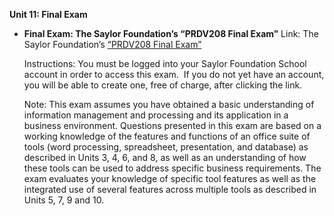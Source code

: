 **Unit 11: Final Exam** <span id="11"></span> 
-   **Final Exam: The Saylor Foundation’s “PRDV208 Final Exam”**
    Link: The Saylor Foundation’s [“PRDV208 Final
    Exam”](http://school.saylor.org/mod/quiz/view.php?id=1745)  
      
     Instructions: You must be logged into your Saylor Foundation School
    account in order to access this exam.  If you do not yet have an
    account, you will be able to create one, free of charge, after
    clicking the link.  
      
     Note: This exam assumes you have obtained a basic understanding of
    information management and processing and its application in a
    business environment. Questions presented in this exam are based on
    a working knowledge of the features and functions of an office suite
    of tools (word processing, spreadsheet, presentation, and database)
    as described in Units 3, 4, 6, and 8, as well as an understanding of
    how these tools can be used to address specific business
    requirements. The exam evaluates your knowledge of specific tool
    features as well as the integrated use of several features across
    multiple tools as described in Units 5, 7, 9 and 10.


